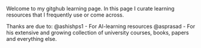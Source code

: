 Welcome to my gitghub learning page. In this page I curate learning resources that I frequently use or come across.


Thanks are due to:
@ashishps1 - For AI-learning resources
@asprasad - For his extensive and growing collection of university courses, books, papers and everything else.

